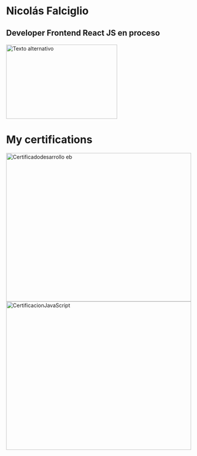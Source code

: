 # Nicolás Falciglio
## Developer Frontend React JS en proceso
#### 
<img src="https://media.licdn.com/dms/image/C4E12AQESHprpN5XXVg/article-cover_image-shrink_600_2000/0/1589291615991?e=1694044800&v=beta&t=ZkqvvytkkIt2EP569ckfhAmjEfVEhrfF44pX2_dOPF8" alt="Texto alternativo" width="300" height="200">

# My certifications
<img src="https://i.ibb.co/0My5mmn/64da77a3b1d139f3fc700b61-2.png" alt="Certificadodesarrollo eb" width="500" height="400">
<img src="https://i.ibb.co/ggK6Rt5/coder.png"  alt="CertificacionJavaScript" width="500" height="400">
<!---
nicofal23/nicofal23 is a ✨ special ✨ repository because its `README.md` (this file) appears on your GitHub profile.
You can click the Preview link to take a look at your changes.
--->
